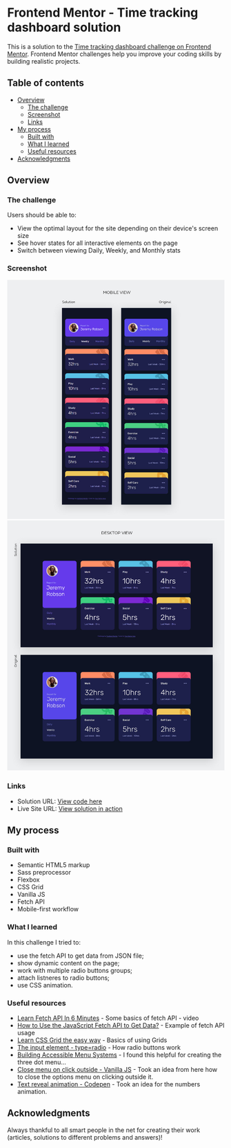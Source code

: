# Frontend Mentor - Time tracking dashboard solution

This is a solution to the [Time tracking dashboard challenge on Frontend Mentor](https://www.frontendmentor.io/challenges/time-tracking-dashboard-UIQ7167Jw). Frontend Mentor challenges help you improve your coding skills by building realistic projects. 

## Table of contents

- [Overview](#overview)
  - [The challenge](#the-challenge)
  - [Screenshot](#screenshot)
  - [Links](#links)
- [My process](#my-process)
  - [Built with](#built-with)
  - [What I learned](#what-i-learned)
  - [Useful resources](#useful-resources)
- [Acknowledgments](#acknowledgments)

## Overview

### The challenge

Users should be able to:

- View the optimal layout for the site depending on their device's screen size
- See hover states for all interactive elements on the page
- Switch between viewing Daily, Weekly, and Monthly stats

### Screenshot

<img src="./solution-screenshots/time-tracking-dashboard-mobile.jpg">
<img src="./solution-screenshots/time-tracking-dashboard-desktop.jpg">

### Links

- Solution URL: [View code here](https://github.com/strosi/frontend-mentor-challenges/edit/main/junior/time-tracking-dashboard-main/)
- Live Site URL: [View solution in action](https://strosi.github.io/frontend-mentor-challenges/junior/time-tracking-dashboard-main/)

## My process

### Built with

- Semantic HTML5 markup
- Sass preprocessor
- Flexbox
- CSS Grid
- Vanilla JS
- Fetch API
- Mobile-first workflow

### What I learned

In this challenge I tried to:
- use the fetch API to get data from JSON file;
- show dynamic content on the page;
- work with multiple radio buttons groups;
- attach listneres to radio buttons;
- use CSS animation.

### Useful resources

- [Learn Fetch API In 6 Minutes](https://www.youtube.com/watch?v=cuEtnrL9-H0) - Some basics of fetch API - video
- [How to Use the JavaScript Fetch API to Get Data?](https://www.geeksforgeeks.org/how-to-use-the-javascript-fetch-api-to-get-data/) - Example of fetch API usage
- [Learn CSS Grid the easy way](https://www.youtube.com/watch?v=rg7Fvvl3taU) - Basics of using Grids
- [The input element - type=radio](https://developer.mozilla.org/en-US/docs/Web/HTML/Element/input/radio) - How radio buttons work
- [Building Accessible Menu Systems](https://www.smashingmagazine.com/2017/11/building-accessible-menu-systems/) - I found this helpful for creating the three dot menu...
- [Close menu on click outside - Vanilla JS](https://stackoverflow.com/questions/61168579/close-menu-on-click-outside-vanilla-js) - Took an idea from here how to close the options menu on clicking outside it.
- [Text reveal animation - Codepen](https://codepen.io/michielvandewalle/pen/KaGoyq?editors=1100) - Took an idea for the numbers animation.

## Acknowledgments

Always thankful to all smart people in the net for creating their work (articles, solutions to different problems and answers)!
